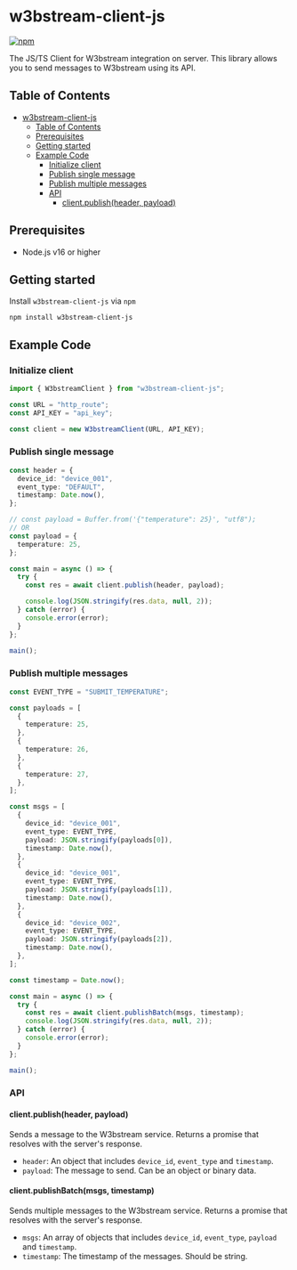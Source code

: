 # w3bstream-client-js

[![npm](https://img.shields.io/npm/v/w3bstream-client-js)](https://www.npmjs.com/package/w3bstream-client-js)

The JS/TS Client for W3bstream integration on server. This library allows you to send messages to W3bstream using its API.

## Table of Contents

- [w3bstream-client-js](#w3bstream-client-js)
  - [Table of Contents](#table-of-contents)
  - [Prerequisites](#prerequisites)
  - [Getting started](#getting-started)
  - [Example Code](#example-code)
    - [Initialize client](#initialize-client)
    - [Publish single message](#publish-single-message)
    - [Publish multiple messages](#publish-multiple-messages)
    - [API](#api)
      - [client.publish(header, payload)](#clientpublishheader-payload)

## Prerequisites

- Node.js v16 or higher

## Getting started

Install `w3bstream-client-js` via `npm`

```shell
npm install w3bstream-client-js
```

## Example Code

### Initialize client

```typescript
import { W3bstreamClient } from "w3bstream-client-js";

const URL = "http_route";
const API_KEY = "api_key";

const client = new W3bstreamClient(URL, API_KEY);
```

### Publish single message

```typescript
const header = {
  device_id: "device_001",
  event_type: "DEFAULT",
  timestamp: Date.now(),
};

// const payload = Buffer.from('{"temperature": 25}', "utf8");
// OR
const payload = {
  temperature: 25,
};

const main = async () => {
  try {
    const res = await client.publish(header, payload);

    console.log(JSON.stringify(res.data, null, 2));
  } catch (error) {
    console.error(error);
  }
};

main();
```

### Publish multiple messages

```typescript
const EVENT_TYPE = "SUBMIT_TEMPERATURE";

const payloads = [
  {
    temperature: 25,
  },
  {
    temperature: 26,
  },
  {
    temperature: 27,
  },
];

const msgs = [
  {
    device_id: "device_001",
    event_type: EVENT_TYPE,
    payload: JSON.stringify(payloads[0]),
    timestamp: Date.now(),
  },
  {
    device_id: "device_001",
    event_type: EVENT_TYPE,
    payload: JSON.stringify(payloads[1]),
    timestamp: Date.now(),
  },
  {
    device_id: "device_002",
    event_type: EVENT_TYPE,
    payload: JSON.stringify(payloads[2]),
    timestamp: Date.now(),
  },
];

const timestamp = Date.now();

const main = async () => {
  try {
    const res = await client.publishBatch(msgs, timestamp);
    console.log(JSON.stringify(res.data, null, 2));
  } catch (error) {
    console.error(error);
  }
};

main();
```

### API

#### client.publish(header, payload)

Sends a message to the W3bstream service. Returns a promise that resolves with the server's response.

- `header`: An object that includes `device_id`, `event_type` and `timestamp`.
- `payload`: The message to send. Can be an object or binary data.

#### client.publishBatch(msgs, timestamp)

Sends multiple messages to the W3bstream service. Returns a promise that resolves with the server's response.

- `msgs`: An array of objects that includes `device_id`, `event_type`, `payload` and `timestamp`.
- `timestamp`: The timestamp of the messages. Should be string.
